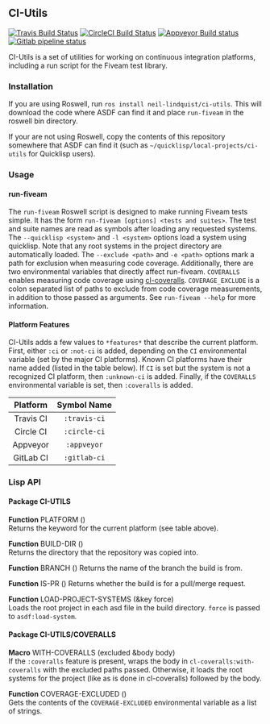 ## CI-Utils

[![Travis Build Status](https://img.shields.io/travis/neil-lindquist/ci-utils.svg?logo=Travis)](https://travis-ci.org/neil-lindquist/CI-Utils)
[![CircleCI Build Status](https://img.shields.io/circleci/build/github/neil-lindquist/CI-Utils.svg?logo=CircleCI)](https://circleci.com/gh/neil-lindquist/CI-Utils)
[![Appveyor Build status](https://ci.appveyor.com/api/projects/status/mm1swvm28hpp2oc5/branch/master?svg=true)](https://ci.appveyor.com/project/neil-lindquist/ci-utils/branch/master)
[![Gitlab pipeline status](https://img.shields.io/gitlab/pipeline/neil-lindquist/CI-Utils.svg?logo=Gitlab)](https://gitlab.com/neil-lindquist/CI-Utils/pipelines)

CI-Utils is a set of utilities for working on continuous integration platforms, including a run script for the Fiveam test library.

### Installation
If you are using Roswell, run `ros install neil-lindquist/ci-utils`.
This will download the code where ASDF can find it and place `run-fiveam` in the roswell bin directory.

If your are not using Roswell, copy the contents of this repository somewhere that ASDF can find it (such as `~/quicklisp/local-projects/ci-utils` for Quicklisp users).

### Usage

#### run-fiveam

The `run-fiveam` Roswell script is designed to make running Fiveam tests simple.
It has the form `run-fiveam [options] <tests and suites>`.
The test and suite names are read as symbols after loading any requested systems.
The `--quicklisp <system>` and `-l <system>` options load a system using quicklisp.
Note that any root systems in the project directory are automatically loaded.
The `--exclude <path>` and `-e <path>` options mark a path for exclusion when measuring code coverage.
Additionally, there are two environmental variables that directly affect run-fiveam.
`COVERALLS` enables measuring code coverage using [cl-coveralls](https://github.com/fukamachi/cl-coveralls/).
`COVERAGE_EXCLUDE` is a colon separated list of paths to exclude from code coverage measurements, in addition to those passed as arguments.
See `run-fiveam --help` for more information.

#### Platform Features

CI-Utils adds a few values to `*features*` that describe the current platform.
First, either `:ci` or `:not-ci` is added, depending on the `CI` environmental variable (set by the major CI platforms).
Known CI platforms have their name added (listed in the table below).
If `CI` is set but the system is not a recognized CI platform, then `:unknown-ci` is added.
Finally, if the `COVERALLS` environmental variable is set, then `:coveralls` is added.

| Platform  |  Symbol Name |
|:---------:|:------------:|
| Travis CI | `:travis-ci` |
| Circle CI | `:circle-ci` |
| Appveyor  | `:appveyor`  |
| GitLab CI | `:gitlab-ci` |

### Lisp API

#### **Package** CI-UTILS

**Function** PLATFORM ()  
Returns the keyword for the current platform (see table above).

**Function** BUILD-DIR ()  
Returns the directory that the repository was copied into.

**Function** BRANCH ()
Returns the name of the branch the build is from.

**Function** IS-PR ()
Returns whether the build is for a pull/merge request.

**Function** LOAD-PROJECT-SYSTEMS (&key force)  
Loads the root project in each asd file in the build directory.
`force` is passed to `asdf:load-system`.

#### **Package** CI-UTILS/COVERALLS

**Macro** WITH-COVERALLS (excluded &body body)  
If the `:coveralls` feature is present, wraps the body in
`cl-coveralls:with-coveralls` with the excluded paths passed.
Otherwise, it loads the root systems for the project (like as is done in
cl-coveralls) followed by the body.

**Function** COVERAGE-EXCLUDED ()  
Gets the contents of the `COVERAGE-EXCLUDED` environmental variable as a list of strings.
